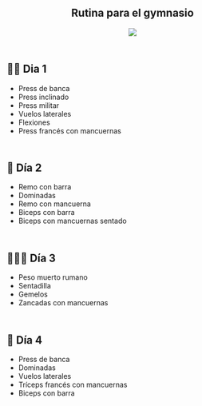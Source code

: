 <div align='center'><h2> Rutina para el gymnasio </h2>

<img src='https://github.com/Fabian-Martinez-Rincon/Fabian-Martinez-Rincon/assets/55964635/2a6f5b39-e98e-43d0-ba66-e2ae9b1b8971'></div>

<img src= 'https://github.com/Fabian-Martinez-Rincon/Fabian-Martinez-Rincon/assets/55964635/7eebf649-e558-43e2-ad5f-9977dc5ff3e5' height="10" width="100%">

## 💪🏾 Dia 1
- Press de banca
- Press inclinado
- Press militar
- Vuelos laterales
- Flexiones
- Press francés con mancuernas

<img src= 'https://github.com/Fabian-Martinez-Rincon/Fabian-Martinez-Rincon/assets/55964635/7eebf649-e558-43e2-ad5f-9977dc5ff3e5' height="10" width="100%">

## 💪 Día 2
- Remo con barra
- Dominadas
- Remo con mancuerna
- Biceps con barra
- Biceps con mancuernas sentado

<img src= 'https://github.com/Fabian-Martinez-Rincon/Fabian-Martinez-Rincon/assets/55964635/7eebf649-e558-43e2-ad5f-9977dc5ff3e5' height="10" width="100%">

## 🏋🏾‍♂️ Día 3
- Peso muerto rumano
- Sentadilla
- Gemelos
- Zancadas con mancuernas

<img src= 'https://github.com/Fabian-Martinez-Rincon/Fabian-Martinez-Rincon/assets/55964635/7eebf649-e558-43e2-ad5f-9977dc5ff3e5' height="10" width="100%">

## 💪 Día 4 
- Press de banca
- Dominadas
- Vuelos laterales
- Tríceps francés con mancuernas
- Biceps con barra

<img src= 'https://github.com/Fabian-Martinez-Rincon/Fabian-Martinez-Rincon/assets/55964635/7eebf649-e558-43e2-ad5f-9977dc5ff3e5' height="10" width="100%">